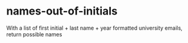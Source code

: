 # names-out-of-initials
With a list of first initial + last name + year formatted university emails, return possible names
